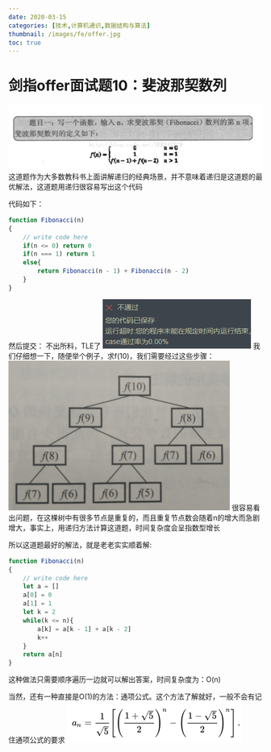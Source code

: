 ```yaml
---
date: 2020-03-15
categories: [技术,计算机通识,数据结构与算法]
thumbnail: /images/fe/offer.jpg
toc: true
---
```


# 剑指offer面试题10：斐波那契数列
<!--more-->
![](/images/assets/20200312161522465.png)
这道题作为大多数教科书上面讲解递归的经典场景，并不意味着递归是这道题的最优解法，这道题用递归很容易写出这个代码

代码如下：

```javascript
function Fibonacci(n)
{
    // write code here
    if(n <= 0) return 0
    if(n === 1) return 1
    else{
        return Fibonacci(n - 1) + Fibonacci(n - 2)
    }
}
```
然后提交：
不出所料，TLE了
![](/images/assets/20200312162416468.png)
我们仔细想一下，随便举个例子，求f(10)，我们需要经过这些步骤：
![](/images/assets/20200312163247821.png)
很容易看出问题，在这棵树中有很多节点是重复的，而且重复节点数会随着n的增大而急剧增大，事实上，用递归方法计算这道题，时间复杂度会呈指数型增长

所以这道题最好的解法，就是老老实实顺着解:

```javascript
function Fibonacci(n)
{
    // write code here
    let a = []
    a[0] = 0
    a[1] = 1
    let k = 2
    while(k <= n){
        a[k] = a[k - 1] + a[k - 2]
        k++
    }
    return a[n]
}
```
这种做法只需要顺序遍历一边就可以解出答案，时间复杂度为：O(n)

当然，还有一种直接是O(1)的方法：通项公式。这个方法了解就好，一般不会有记住通项公式的要求
![](/images/assets/20200312164443972.png)


